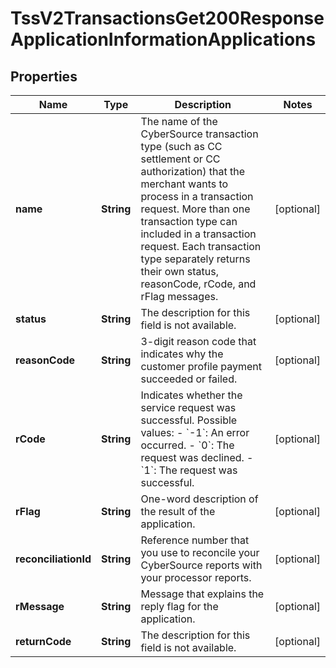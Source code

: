 
# TssV2TransactionsGet200ResponseApplicationInformationApplications

## Properties
Name | Type | Description | Notes
------------ | ------------- | ------------- | -------------
**name** | **String** | The name of the CyberSource transaction type (such as CC settlement or CC authorization) that the merchant wants to process in a transaction request. More than one transaction type can included in a transaction request. Each transaction type separately returns their own status, reasonCode, rCode, and rFlag messages.  |  [optional]
**status** | **String** | The description for this field is not available. |  [optional]
**reasonCode** | **String** | 3-digit reason code that indicates why the customer profile payment succeeded or failed. |  [optional]
**rCode** | **String** | Indicates whether the service request was successful. Possible values:  - &#x60;-1&#x60;: An error occurred. - &#x60;0&#x60;: The request was declined. - &#x60;1&#x60;: The request was successful.  |  [optional]
**rFlag** | **String** | One-word description of the result of the application.  |  [optional]
**reconciliationId** | **String** | Reference number that you use to reconcile your CyberSource reports with your processor reports.  |  [optional]
**rMessage** | **String** | Message that explains the reply flag for the application.  |  [optional]
**returnCode** | **String** | The description for this field is not available. |  [optional]



